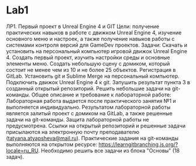 # Lab1

ЛР1. Первый проект в Unreal Engine 4 и GIT
Цели: получение практических навыков в работе с движком Unreal Engine 4, изучение основного меню и настроек, а также получение навыков работы с системами контроля версий для GameDev проектов.
Задачи:
Скачать и установить на персональный компьютер игровой движок Unreal Engine 4.
Создать первый проект, изучить настройки среды и основные элементы меню.
Создать небольшую сцену с домиком, который состоит не менее чем из 10 и не более 25 объектов.
Регистрация в GitLab.
Установить git и Sublime Merge на персональный компьютер.
Подключить движок Unreal Engine 4 к git.
Запушить результат пункта 3 в созданный открытый репозиторий.
Решить небольшие задачи на git-команды.
Общее описание и требование к лабораторной работе:
Лабораторная работа выдается после практического занятия №1 и выполняется индивидуально. Результатом лабораторной работы является залитый проект с домиком на GitLab, а также решенные задачи на git-команды. Защита лабораторной работы не предусмотрена. Ссылки на открытый репозиторий и решенные задачи присылаются на электронную почту преподавателю (tatyana.atyapsheva@mail.ru). Практические задания на git-команды выполняются на открытом ресурсе: https://learngitbranching.js.org/?locale=ru_RU. Необходимо решить все задачи из блока "Основы" (18 задач). 
